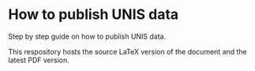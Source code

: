 # How to publish UNIS data

Step by step guide on how to publish UNIS data.

This respository hosts the source LaTeX version of the document and the latest PDF version.
